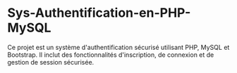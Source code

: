 # Sys-Authentification-en-PHP-MySQL
Ce projet est un système d'authentification sécurisé utilisant PHP, MySQL et Bootstrap. Il inclut des fonctionnalités d'inscription, de connexion et de gestion de session sécurisée.
